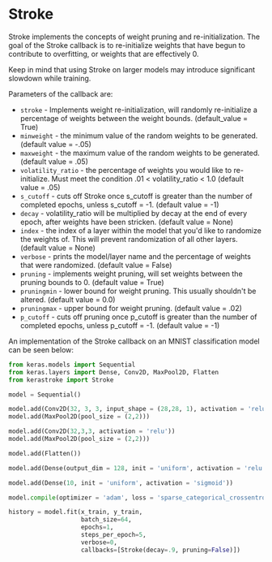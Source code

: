 # Stroke
Stroke implements the concepts of weight pruning and re-initialization. The goal of the Stroke callback is to re-initialize weights that have begun to contribute to overfitting, or weights that are effectively 0.

Keep in mind that using Stroke on larger models may introduce significant slowdown while training.

Parameters of the callback are:

* `stroke` - Implements weight re-initialization, will randomly re-initialize a percentage of weights between the weight bounds. (default_value = True)
* `minweight` - the minimum value of the random weights to be generated. (default value = -.05)
* `maxweight` - the maximum value of the random weights to be generated. (default value = .05)
* `volatility_ratio` - the percentage of weights you would like to re-initialize. Must meet the condition .01 < volatility_ratio < 1.0 (default value = .05)
* `s_cutoff` - cuts off Stroke once s_cutoff is greater than the number of completed epochs, unless s_cutoff = -1. (default value = -1)
*  `decay` - volatility_ratio will be multiplied by decay at the end of every epoch, after weights have been stricken. (default value = None)
* `index` - the index of a layer within the model that you'd like to randomize the weights of. This will prevent randomization of all other layers. (default value = None)
* `verbose` - prints the model/layer name and the percentage of weights that were randomized. (default value = False)
* `pruning` - implements weight pruning, will set weights between the pruning bounds to 0. (default value = True)
* `pruningmin` - lower bound for weight pruning. This usually shouldn't be altered. (default value = 0.0)
* `pruningmax` - upper bound for weight pruning. (default value = .02)
* `p_cutoff` - cuts off pruning once p_cutoff is greater than the number of completed epochs, unless p_cutoff = -1. (default value = -1)

An implementation of the Stroke callback on an MNIST classification model can be seen below:

```python
from keras.models import Sequential
from keras.layers import Dense, Conv2D, MaxPool2D, Flatten
from kerastroke import Stroke

model = Sequential()

model.add(Conv2D(32, 3, 3, input_shape = (28,28, 1), activation = 'relu'))
model.add(MaxPool2D(pool_size = (2,2)))

model.add(Conv2D(32,3,3, activation = 'relu'))
model.add(MaxPool2D(pool_size = (2,2)))

model.add(Flatten())

model.add(Dense(output_dim = 128, init = 'uniform', activation = 'relu'))

model.add(Dense(10, init = 'uniform', activation = 'sigmoid'))

model.compile(optimizer = 'adam', loss = 'sparse_categorical_crossentropy', metrics = ['accuracy'])

history = model.fit(x_train, y_train,
                    batch_size=64,
                    epochs=1,
                    steps_per_epoch=5,
                    verbose=0,
                    callbacks=[Stroke(decay=.9, pruning=False)])
